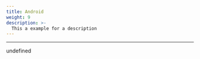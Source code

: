 ```yaml
---
title: Android
weight: 9
description: >-
  This a example for a description
---
```


---

undefined
